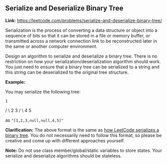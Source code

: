 ﻿## Serialize and Deserialize Binary Tree

**Link:** https://leetcode.com/problems/serialize-and-deserialize-binary-tree/

Serialization is the process of converting a data structure or object into a sequence of bits so that it can be stored in a file or memory buffer, or transmitted across a network connection link to be reconstructed later in the same or another computer environment.

Design an algorithm to serialize and deserialize a binary tree. There is no restriction on how your serialization/deserialization algorithm should work. You just need to ensure that a binary tree can be serialized to a string and this string can be deserialized to the original tree structure.

**Example:** 

You may serialize the following tree:

    1
   / \\
  2   3
     / \\
    4   5

as `"[1,2,3,null,null,4,5]"`

**Clarification:** The above format is the same as [how LeetCode serializes a binary tree](/faq/#binary-tree). You do not necessarily need to follow this format, so please be creative and come up with different approaches yourself.

**Note:** Do not use class member/global/static variables to store states. Your serialize and deserialize algorithms should be stateless.